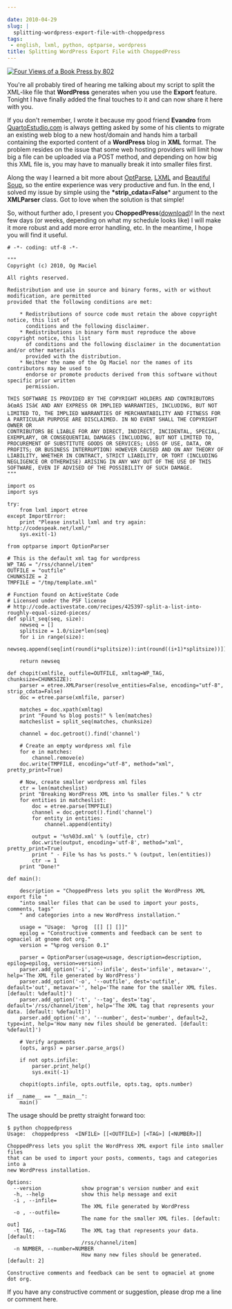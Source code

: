 ```yaml
---

date: 2010-04-29
slug: |
  splitting-wordpress-export-file-with-choppedpress
tags:
 - english, lxml, python, optparse, wordpress
title: Splitting WordPress Export File with ChoppedPress
---
```


[![Four Views of a Book Press by
802](http://bit.ly/aFbsJG)](http://www.flickr.com/photos/802/85806375/)

You're all probably tired of hearing me talking about my script to split
the XML-like file that **WordPress** generates when you use the
**Export** feature. Tonight I have finally added the final touches to it
and can now share it here with you.

If you don't remember, I wrote it because my good friend **Evandro**
from [QuartoEstudio.com](http://www.quartoestudio.com/en/) is always
getting asked by some of his clients to migrate an existing web blog to
a new host/domain and hands him a tarball containing the exported
content of a **WordPress** blog in **XML** format. The problem resides
on the issue that some web hosting providers will limit how big a file
can be uploaded via a POST method, and depending on how big this XML
file is, you may have to manually break it into smaller files first.

Along the way I learned a bit more about
[OptParse](http://bit.ly/amtEtM), [LXML](http://codespeak.net/lxml/) and
[Beautiful Soup](http://www.crummy.com/software/BeautifulSoup/), so the
entire experience was very productive and fun. In the end, I solved my
issue by simple using the **\*strip_cdata=False**\* argument to the
**XMLParser** class. Got to love when the solution is that simple!

So, without further ado, I present you
**ChoppedPress**([download](https://bitbucket.org/omaciel/playground/raw/2e2a4cef1bac/choppedpress))!
In the next few days (or weeks, depending on what my schedule looks
like) I will make it more robust and add more error handling, etc. In
the meantime, I hope you will find it useful.

``` {.python}
# -*- coding: utf-8 -*-

"""
Copyright (c) 2010, Og Maciel 

All rights reserved.

Redistribution and use in source and binary forms, with or without modification, are permitted
provided that the following conditions are met:

    * Redistributions of source code must retain the above copyright notice, this list of
      conditions and the following disclaimer.
    * Redistributions in binary form must reproduce the above copyright notice, this list
      of conditions and the following disclaimer in the documentation and/or other materials
      provided with the distribution.
    * Neither the name of the Og Maciel nor the names of its contributors may be used to
      endorse or promote products derived from this software without specific prior written
      permission.

THIS SOFTWARE IS PROVIDED BY THE COPYRIGHT HOLDERS AND CONTRIBUTORS
â€œAS ISâ€ AND ANY EXPRESS OR IMPLIED WARRANTIES, INCLUDING, BUT NOT
LIMITED TO, THE IMPLIED WARRANTIES OF MERCHANTABILITY AND FITNESS FOR
A PARTICULAR PURPOSE ARE DISCLAIMED. IN NO EVENT SHALL THE COPYRIGHT OWNER OR
CONTRIBUTORS BE LIABLE FOR ANY DIRECT, INDIRECT, INCIDENTAL, SPECIAL,
EXEMPLARY, OR CONSEQUENTIAL DAMAGES (INCLUDING, BUT NOT LIMITED TO,
PROCUREMENT OF SUBSTITUTE GOODS OR SERVICES; LOSS OF USE, DATA, OR
PROFITS; OR BUSINESS INTERRUPTION) HOWEVER CAUSED AND ON ANY THEORY OF
LIABILITY, WHETHER IN CONTRACT, STRICT LIABILITY, OR TORT (INCLUDING
NEGLIGENCE OR OTHERWISE) ARISING IN ANY WAY OUT OF THE USE OF THIS
SOFTWARE, EVEN IF ADVISED OF THE POSSIBILITY OF SUCH DAMAGE.
"""

import os
import sys

try:
    from lxml import etree
except ImportError:
    print "Please install lxml and try again: http://codespeak.net/lxml/"
    sys.exit(-1)

from optparse import OptionParser

# This is the default xml tag for wordpress
WP_TAG = "/rss/channel/item"
OUTFILE = "outfile"
CHUNKSIZE = 2
TMPFILE = "/tmp/template.xml"

# Function found on ActiveState Code
# Licensed under the PSF license
# http://code.activestate.com/recipes/425397-split-a-list-into-roughly-equal-sized-pieces/
def split_seq(seq, size):
    newseq = []
    splitsize = 1.0/size*len(seq)
    for i in range(size):
            newseq.append(seq[int(round(i*splitsize)):int(round((i+1)*splitsize))])

    return newseq

def chopit(xmlfile, outfile=OUTFILE, xmltag=WP_TAG, chunksize=CHUNKSIZE):
    parser = etree.XMLParser(resolve_entities=False, encoding="utf-8", strip_cdata=False)
    doc = etree.parse(xmlfile, parser)

    matches = doc.xpath(xmltag)
    print "Found %s blog posts!" % len(matches)
    matcheslist = split_seq(matches, chunksize)

    channel = doc.getroot().find('channel')

    # Create an empty wordpress xml file
    for e in matches:
        channel.remove(e)
    doc.write(TMPFILE, encoding="utf-8", method="xml", pretty_print=True)

    # Now, create smaller wordpress xml files
    ctr = len(matcheslist)
    print "Breaking WordPress XML into %s smaller files." % ctr
    for entities in matcheslist:
        doc = etree.parse(TMPFILE)
        channel = doc.getroot().find('channel')
        for entity in entities:
            channel.append(entity)

        output = '%s%03d.xml' % (outfile, ctr)
        doc.write(output, encoding='utf-8', method="xml", pretty_print=True)
        print " - File %s has %s posts." % (output, len(entities))
        ctr -= 1
    print "Done!"

def main():

    description = "ChoppedPress lets you split the WordPress XML export file " 
    "into smaller files that can be used to import your posts, comments, tags" 
    " and categories into a new WordPress installation."

    usage = "Usage:  %prog  [[] [] []]"
    epilog = "Constructive comments and feedback can be sent to ogmaciel at gnome dot org."
    version = "%prog version 0.1"

    parser = OptionParser(usage=usage, description=description, epilog=epilog, version=version)
    parser.add_option('-i', '--infile', dest='infile', metavar='', help='The XML file generated by WordPress')
    parser.add_option('-o', '--outfile', dest='outfile', default='out', metavar='', help='The name for the smaller XML files. [default: %default]')
    parser.add_option('-t', '--tag', dest='tag', default='/rss/channel/item', help='The XML tag that represents your data. [default: %default]')
    parser.add_option('-n', '--number', dest='number', default=2, type=int, help='How many new files should be generated. [default: %default]')

    # Verify arguments
    (opts, args) = parser.parse_args()

    if not opts.infile:
        parser.print_help()
        sys.exit(-1)

    chopit(opts.infile, opts.outfile, opts.tag, opts.number)

if __name__ == "__main__":
    main()
```

The usage should be pretty straight forward too:

``` {.python}
$ python choppedpress
Usage:  choppedpress  <INFILE> [[<OUTFILE>] [<TAG>] [<NUMBER>]]

ChoppedPress lets you split the WordPress XML export file into smaller files
that can be used to import your posts, comments, tags and categories into a
new WordPress installation.

Options:
  --version             show program's version number and exit
  -h, --help            show this help message and exit
  -i , --infile=
                        The XML file generated by WordPress
  -o , --outfile=
                        The name for the smaller XML files. [default: out]
  -t TAG, --tag=TAG     The XML tag that represents your data. [default:
                        /rss/channel/item]
  -n NUMBER, --number=NUMBER
                        How many new files should be generated. [default: 2]

Constructive comments and feedback can be sent to ogmaciel at gnome dot org.
```

If you have any constructive comment or suggestion, please drop me a
line or comment here.
